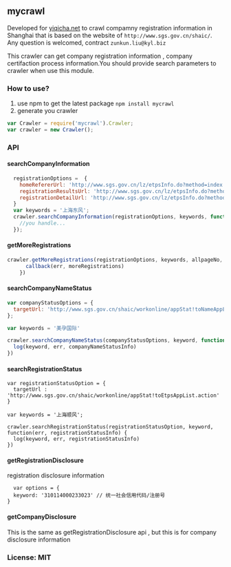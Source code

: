 mycrawl
----------

Developed for [yiqicha.net](http://www.yiqicha.net)  to crawl compamny registration information in Shanghai that is based on the website of `http://www.sgs.gov.cn/shaic/`. Any question is welcomed, contract `zunkun.liu@kyl.biz`

This crawler can get company registration information , company certifaction process information.You should provide search parameters to crawler when use this module.

### How to use?
1. use npm to get the latest package `npm install mycrawl`
2. generate you crawler 

```javascript
var Crawler = require('mycrawl').Crawler;
var crawler = new Crawler();

```

### API
#### searchCompanyInformation

```javascript
  registrationOptions =  {
    homeRefererUrl: 'http://www.sgs.gov.cn/lz/etpsInfo.do?method=index', // The referer url
    registrationResultsUrl: 'http://www.sgs.gov.cn/lz/etpsInfo.do?method=doSearch', // results for keywords url
    registrationDetailUrl: 'http://www.sgs.gov.cn/lz/etpsInfo.do?method=viewDetail' // url for keywords detail
  }
  var keywords = '上海东风';
  crawler.searchCompanyInformation(registrationOptions, keywords, function(err, registrationResults) {
    //you handle...
  });


```
#### getMoreRegistrations

```javascript
crawler.getMoreRegistrations(registrationOptions, keywords, allpageNo, pageNo, function(err, moreRegistrations) {
      callback(err, moreRegistrations)
    })

```



#### searchCompanyNameStatus

```javascript
var companyStatusOptions = {
  targetUrl: 'http://www.sgs.gov.cn/shaic/workonline/appStat!toNameAppList.action'
};

var keywords = '美孕国际'

crawler.searchCompanyNameStatus(companyStatusOptions, keyword, function(err, companyNameStatusInfo) {
  log(keyword, err, companyNameStatusInfo)
})

```

#### searchRegistrationStatus

```javascipt
var registrationStatusOption = {
  targetUrl : 'http://www.sgs.gov.cn/shaic/workonline/appStat!toEtpsAppList.action'
}

var keywords = '上海顺风';

crawler.searchRegistrationStatus(registrationStatusOption, keyword, function(err, registrationStatusInfo) {
  log(keyword, err, registrationStatusInfo)
})

```

#### getRegistrationDisclosure
registration  disclosure information

```
  var options = {
  keyword: '310114000233023' // 统一社会信用代码/注册号
}

```

#### getCompanyDisclosure 

This is the same as getRegistrationDisclosure api , but this is for company disclosure information



### License: MIT
